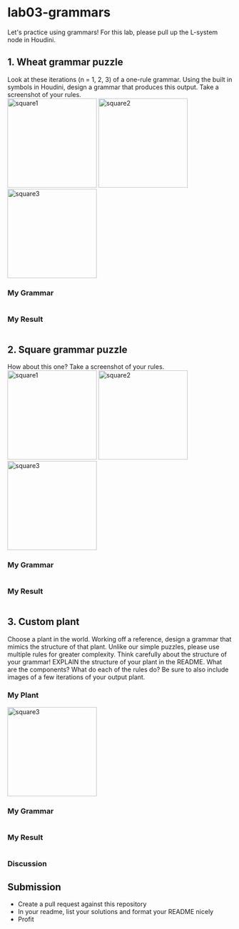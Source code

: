 # lab03-grammars
Let's practice using grammars! For this lab, please pull up the L-system node in Houdini.

## 1. Wheat grammar puzzle
Look at these iterations (n = 1, 2, 3) of a one-rule grammar. Using the built in symbols in Houdini, design a grammar that produces this output. Take a screenshot of your rules.\
<img width="200" alt="square1" src="https://user-images.githubusercontent.com/1758825/193949661-a3a0e1f7-7d68-4b9e-8384-d9991e1e9fd2.png">
<img width="200" alt="square2" src="https://user-images.githubusercontent.com/1758825/193949853-cf2306b3-3537-4c24-91b5-0a3083bc87c0.png">
<img width="200" alt="square3" src="https://user-images.githubusercontent.com/1758825/193949859-5e432b4b-f18d-48b5-a9e9-8d7dba255955.png">

### My Grammar
<img width="" alt="" src="">

### My Result
<img width="" alt="" src="">


## 2. Square grammar puzzle
How about this one? Take a screenshot of your rules.\
<img width="200" alt="square1" src="https://user-images.githubusercontent.com/1758825/193949895-87cdfb43-da7c-4867-ab1b-107e1ba9d2a7.png">
<img width="200" alt="square2" src="https://user-images.githubusercontent.com/1758825/193949904-a9cdfe0f-319e-4ca8-9935-dd338217a7cf.png">
<img width="200" alt="square3"
src="https://user-images.githubusercontent.com/1758825/193949910-928e5993-ce26-4681-80f8-ffeb54be4dcf.png">

### My Grammar
<img width="" alt="" src="">

### My Result
<img width="" alt="" src="">

## 3. Custom plant
Choose a plant in the world. Working off a reference, design a grammar that mimics the structure of
that plant. Unlike our simple puzzles, please use multiple rules for greater complexity. Think
carefully about the structure of your grammar! EXPLAIN the structure of your plant in the README.
What are the components? What do each of the rules do? Be sure to also include images of a few
iterations of your output plant. 

### My Plant
<img width="200" alt="square3" src="">

### My Grammar
<img width="" alt="" src="">

### My Result
<img width="" alt="" src="">

### Discussion

## Submission
- Create a pull request against this repository
- In your readme, list your solutions and format your README nicely
- Profit
